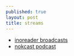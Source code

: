 ```yaml
---
published: true
layout: post
title: streams
---
```

* [inoreader broadcasts](http://www.inoreader.com/stream/user/1005962918/tag/user-broadcasted/view/html)
* [nokcast podcast](http://www.inoreader.com/stream/user/1005962918/tag/nokcast/view/html)